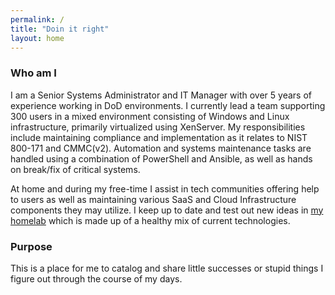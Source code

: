 ```yaml
---
permalink: /
title: "Doin it right"
layout: home
---
```

### Who am I
I am a Senior Systems Administrator and IT Manager with over 5 years of experience working in DoD environments. I currently lead a team supporting 300 users in a mixed environment consisting of Windows and Linux infrastructure, primarily virtualized using XenServer. My responsibilities include maintaining compliance and implementation as it relates to NIST 800-171 and CMMC(v2). Automation and systems maintenance tasks are handled using a combination of PowerShell and Ansible, as well as hands on break/fix of critical systems.

At home and during my free-time I assist in tech communities offering help to users as well as maintaining various SaaS and Cloud Infrastructure components they may utilize.  I keep up to date and test out new ideas in [my homelab](/homelab) which is made up of a healthy mix of current technologies.

### Purpose
This is a place for me to catalog and share little successes or stupid things I figure out through the course of my days.